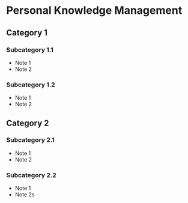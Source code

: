 # Personal Knowledge Management

## Category 1

### Subcategory 1.1

- Note 1
- Note 2

### Subcategory 1.2

- Note 1
- Note 2

## Category 2

### Subcategory 2.1

- Note 1
- Note 2

### Subcategory 2.2

- Note 1
- Note 2s